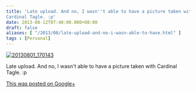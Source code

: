 ```yaml
---
title: 'Late upload. And no, I wasn''t able to have a picture taken with
Cardinal Tagle. :p'
date: 2013-08-12T07:40:00.000+08:00
draft: false
aliases: [ "/2013/08/late-upload-and-no-i-wasn-able-to-have.html" ]
tags : [Personal]
---
```


[![20130801_170143](http://jon.doblados.net/wp-content/uploads/2013/08/20130801_170143-150x150.jpg)](http://jon.doblados.net/wp-content/uploads/2013/08/20130801_170143.jpg)  
  
Late upload. And no, I wasn't able to have a picture taken with Cardinal Tagle. :p  

  

  
  
[This was posted on Google+](https://plus.google.com/114642277785568765419/posts/A8QSxB1K4WV)
